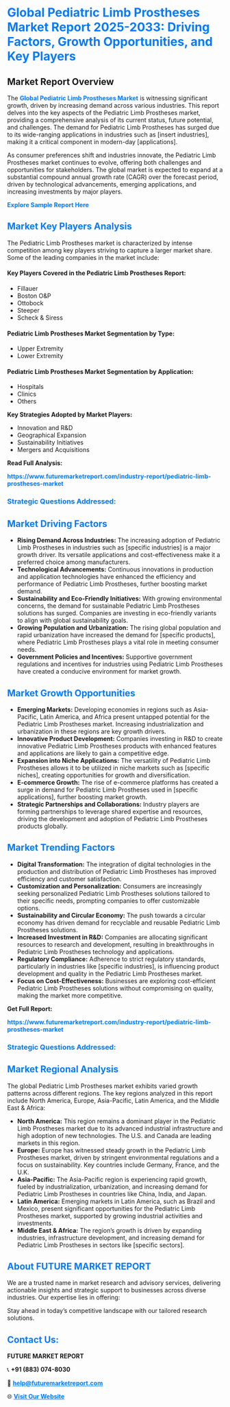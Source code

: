 <h1 style="color: #007BFF;">Global Pediatric Limb Prostheses Market Report 2025-2033: Driving Factors, Growth Opportunities, and Key Players</h1>

<section id="overview">
<h2>Market Report Overview</h2>
<p>The <a href="https://www.futuremarketreport.com/industry-report/pediatric-limb-prostheses-market" style="color: #007BFF; text-decoration: none;"><strong>Global Pediatric Limb Prostheses Market</strong></a> is witnessing significant growth, driven by increasing demand across various industries. This report delves into the key aspects of the Pediatric Limb Prostheses market, providing a comprehensive analysis of its current status, future potential, and challenges. The demand for Pediatric Limb Prostheses has surged due to its wide-ranging applications in industries such as [insert industries], making it a critical component in modern-day [applications].</p>
<p>As consumer preferences shift and industries innovate, the Pediatric Limb Prostheses market continues to evolve, offering both challenges and opportunities for stakeholders. The global market is expected to expand at a substantial compound annual growth rate (CAGR) over the forecast period, driven by technological advancements, emerging applications, and increasing investments by major players.</p>
</section>

<section id="overview">
<p><a href="https://www.futuremarketreport.com/request-sample/reportId=64484" style="color: #007BFF; text-decoration: none;"><strong>Explore Sample Report Here</strong></a></p>
</section>

<section id="key-players">
<h2 style="color: #007BFF;">Market Key Players Analysis</h2>
<p>The Pediatric Limb Prostheses market is characterized by intense competition among key players striving to capture a larger market share. Some of the leading companies in the market include:</p>
<h4>Key Players Covered in the Pediatric Limb Prostheses Report:</h4>
<ul><li>Fillauer</li><li>Boston O&amp;P</li><li>Ottobock</li><li>Steeper</li><li>Scheck &amp; Siress</li></ul>
<h4>Pediatric Limb Prostheses Market Segmentation by Type:</h4>
<ul><li>Upper Extremity</li><li>Lower Extremity</li></ul>

<h4>Pediatric Limb Prostheses Market Segmentation by Application:</h4>
<ul><li>Hospitals</li><li>Clinics</li><li>Others</li></ul>
<p><strong>Key Strategies Adopted by Market Players:</strong></p>
<ul>
<li>Innovation and R&D</li>
<li>Geographical Expansion</li>
<li>Sustainability Initiatives</li>
<li>Mergers and Acquisitions</li>
</ul>
</section>

<section>
<p><strong>Read Full Analysis: </strong></p><a href="https://www.futuremarketreport.com/industry-report/pediatric-limb-prostheses-market" style="color: #007BFF; text-decoration: none;"><strong>https://www.futuremarketreport.com/industry-report/pediatric-limb-prostheses-market</strong></a>
<h3 style="color: #007BFF;">Strategic Questions Addressed:</h3>
</section>

<section id="driving-factors">
<h2 style="color: #007BFF;">Market Driving Factors</h2>
<ul>
<li><strong>Rising Demand Across Industries:</strong> The increasing adoption of Pediatric Limb Prostheses in industries such as [specific industries] is a major growth driver. Its versatile applications and cost-effectiveness make it a preferred choice among manufacturers.</li>
<li><strong>Technological Advancements:</strong> Continuous innovations in production and application technologies have enhanced the efficiency and performance of Pediatric Limb Prostheses, further boosting market demand.</li>
<li><strong>Sustainability and Eco-Friendly Initiatives:</strong> With growing environmental concerns, the demand for sustainable Pediatric Limb Prostheses solutions has surged. Companies are investing in eco-friendly variants to align with global sustainability goals.</li>
<li><strong>Growing Population and Urbanization:</strong> The rising global population and rapid urbanization have increased the demand for [specific products], where Pediatric Limb Prostheses plays a vital role in meeting consumer needs.</li>
<li><strong>Government Policies and Incentives:</strong> Supportive government regulations and incentives for industries using Pediatric Limb Prostheses have created a conducive environment for market growth.</li>
</ul>
</section>

<section id="growth-opportunities">
<h2 style="color: #007BFF;">Market Growth Opportunities</h2>
<ul>
<li><strong>Emerging Markets:</strong> Developing economies in regions such as Asia-Pacific, Latin America, and Africa present untapped potential for the Pediatric Limb Prostheses market. Increasing industrialization and urbanization in these regions are key growth drivers.</li>
<li><strong>Innovative Product Development:</strong> Companies investing in R&D to create innovative Pediatric Limb Prostheses products with enhanced features and applications are likely to gain a competitive edge.</li>
<li><strong>Expansion into Niche Applications:</strong> The versatility of Pediatric Limb Prostheses allows it to be utilized in niche markets such as [specific niches], creating opportunities for growth and diversification.</li>
<li><strong>E-commerce Growth:</strong> The rise of e-commerce platforms has created a surge in demand for Pediatric Limb Prostheses used in [specific applications], further boosting market growth.</li>
<li><strong>Strategic Partnerships and Collaborations:</strong> Industry players are forming partnerships to leverage shared expertise and resources, driving the development and adoption of Pediatric Limb Prostheses products globally.</li>
</ul>
</section>

<section id="trending-factors">
<h2 style="color: #007BFF;">Market Trending Factors</h2>
<ul>
<li><strong>Digital Transformation:</strong> The integration of digital technologies in the production and distribution of Pediatric Limb Prostheses has improved efficiency and customer satisfaction.</li>
<li><strong>Customization and Personalization:</strong> Consumers are increasingly seeking personalized Pediatric Limb Prostheses solutions tailored to their specific needs, prompting companies to offer customizable options.</li>
<li><strong>Sustainability and Circular Economy:</strong> The push towards a circular economy has driven demand for recyclable and reusable Pediatric Limb Prostheses solutions.</li>
<li><strong>Increased Investment in R&D:</strong> Companies are allocating significant resources to research and development, resulting in breakthroughs in Pediatric Limb Prostheses technology and applications.</li>
<li><strong>Regulatory Compliance:</strong> Adherence to strict regulatory standards, particularly in industries like [specific industries], is influencing product development and quality in the Pediatric Limb Prostheses market.</li>
<li><strong>Focus on Cost-Effectiveness:</strong> Businesses are exploring cost-efficient Pediatric Limb Prostheses solutions without compromising on quality, making the market more competitive.</li>
</ul>
</section>

<section>
<p><strong>Get Full Report: </strong></p><a href="https://www.futuremarketreport.com/industry-report/pediatric-limb-prostheses-market" style="color: #007BFF; text-decoration: none;"><strong>https://www.futuremarketreport.com/industry-report/pediatric-limb-prostheses-market</strong></a>
<h3 style="color: #007BFF;">Strategic Questions Addressed:</h3>
</section>


<section id="regional-analysis">
<h2 style="color: #007BFF;">Market Regional Analysis</h2>
<p>The global Pediatric Limb Prostheses market exhibits varied growth patterns across different regions. The key regions analyzed in this report include North America, Europe, Asia-Pacific, Latin America, and the Middle East & Africa:</p>
<ul>
<li><strong>North America:</strong> This region remains a dominant player in the Pediatric Limb Prostheses market due to its advanced industrial infrastructure and high adoption of new technologies. The U.S. and Canada are leading markets in this region.</li>
<li><strong>Europe:</strong> Europe has witnessed steady growth in the Pediatric Limb Prostheses market, driven by stringent environmental regulations and a focus on sustainability. Key countries include Germany, France, and the U.K.</li>
<li><strong>Asia-Pacific:</strong> The Asia-Pacific region is experiencing rapid growth, fueled by industrialization, urbanization, and increasing demand for Pediatric Limb Prostheses in countries like China, India, and Japan.</li>
<li><strong>Latin America:</strong> Emerging markets in Latin America, such as Brazil and Mexico, present significant opportunities for the Pediatric Limb Prostheses market, supported by growing industrial activities and investments.</li>
<li><strong>Middle East & Africa:</strong> The region’s growth is driven by expanding industries, infrastructure development, and increasing demand for Pediatric Limb Prostheses in sectors like [specific sectors].</li>
</ul>
</section>

<footer>
<h2 style="color: #007BFF;">About FUTURE MARKET REPORT</h2>
<p>We are a trusted name in market research and advisory services, delivering actionable insights and strategic support to businesses across diverse industries. Our expertise lies in offering:</p>

<p>Stay ahead in today’s competitive landscape with our tailored research solutions.</p>

<h2 style="color: #007BFF;">Contact Us:</h2>
<p><strong>FUTURE MARKET REPORT</strong></p>
<p>📞 <strong>+91 (883) 074-8030</strong></p>
<p>📧 <strong><a href="mailto:help@futuremarketreport.com" style="color: #007BFF;">help@futuremarketreport.com</a></strong></p>
<p>🌐 <strong><a href="https://www.futuremarketreport.com/" style="color: #007BFF;">Visit Our Website</a></strong></p>
</footer>
